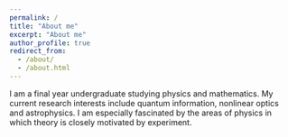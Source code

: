 ```yaml
---
permalink: /
title: "About me"
excerpt: "About me"
author_profile: true
redirect_from: 
  - /about/
  - /about.html
---
```

I am a final year undergraduate studying physics and mathematics. My current research interests include quantum information, nonlinear optics and astrophysics. I am especially fascinated by the areas of physics in which theory is closely motivated by experiment.
